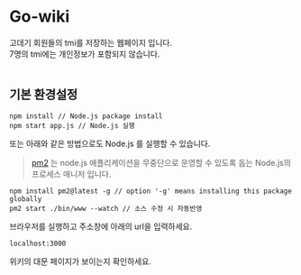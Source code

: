 # Go-wiki
고데기 회원들의 tmi를 저장하는 웹페이지 입니다.<br>
7명의 tmi에는 개인정보가 포함되지 않습니다.<br><br>


## 기본 환경설정
```
npm install // Node.js package install
npm start app.js // Node.js 실행
```

또는 아래와 같은 방법으로도 Node.js 를 실행할 수 있습니다.
> [pm2](https://pm2.keymetrics.io) 는 node.js 애플리케이션을 무중단으로 운영할 수 있도록 돕는 Node.js의 프로세스 매니저 입니다.
```
npm install pm2@latest -g // option '-g' means installing this package globally
pm2 start ./bin/www --watch // 소스 수정 시 자동반영
```

브라우저를 실행하고 주소창에 아래의 url을 입력하세요.
```
localhost:3000
```
위키의 대문 페이지가 보이는지 확인하세요.